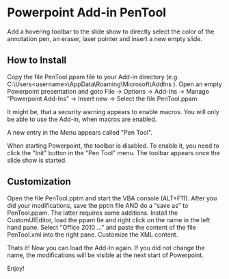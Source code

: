 # Powerpoint Add-in PenTool
Add a hovering toolbar to the slide show to directly select the color of the annotation pen, an eraser, 
laser pointer and insert a new empty slide.

## How to Install
Copy the file PenTool.ppam file to your Add-in directory (e.g. C:\Users\<username>\AppData\Roaming\Microsoft\AddIns ). Open an empty Powerpoint presentation and 
goto  File -> Options -> Add-Ins -> Manage "Powerpoint Add-Ins" -> Insert new -> Select the file PenTool.ppam

It might be, that a security warning appears to enable macros. You will only be able to use the Add-in, when macros are enabled.

A new entry in the Menu appears called "Pen Tool". 

When starting Powerpoint, the toolbar is disabled. To enable it, you need to click the "Init" button in the "Pen Tool" menu. 
The toolbar appears once the slide show is started.

## Customization
Open the file PenTool.pptm and start the VBA console (ALT+F11). 
After you did your modifications, save the pptm file AND do a "save as" to PenTool.ppam. The latter requires some additions. 
Install the CustomUIEditor, load the ppam fie and right click on the name in the left hand pane. Select "Office 2010 ..." and 
paste the content of the file PenTool.xml into the right pane. Customize the XML content.

Thats it! Now you can load the Add-In again. If you did not change the name, the modifications will be visible at the next start 
of Powerpoint.

Enjoy!
